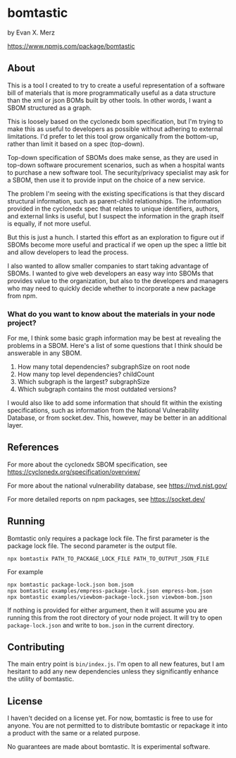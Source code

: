 # bomtastic

by Evan X. Merz

https://www.npmjs.com/package/bomtastic

## About

This is a tool I created to try to create a useful representation
of a software bill of materials that is more programmatically
useful as a data structure than the xml or json BOMs built by other
tools. In other words, I want a SBOM structured as a graph.

This is loosely based on the cyclonedx bom specification, but I'm
trying to make this as useful to developers as possible without
adhering to external limitations. I'd prefer to let this tool grow 
organically from the bottom-up, rather than limit it based on a 
spec (top-down).

Top-down specification of SBOMs does make sense, as they 
are used in top-down software procurement scenarios, such as when
a hospital wants to purchase a new software tool. The security/privacy 
specialist may ask for a SBOM, then use it to provide input on the choice
of a new service.

The problem I'm seeing with the existing specifications is that
they discard structural information, such as parent-child
relationships. The information provided in the cyclonedx spec that relates to
unique identifiers, authors, and external links is useful,
but I suspect the information in the graph itself is equally,
if not more useful.

But this is just a hunch. I started this effort as an exploration
to figure out if SBOMs become more useful and practical if
we open up the spec a little bit and allow developers to lead the
process.

I also wanted to allow smaller companies to start taking advantage
of SBOMs. I wanted to give web developers an easy way into SBOMs
that provides value to the organization, but also to
the developers and managers who may need to quickly decide
whether to incorporate a new package from npm.

### What do you want to know about the materials in your node project?

For me, I think some basic graph information may be best at
revealing the problems in a SBOM. Here's a list of some 
questions that I think should be answerable in any SBOM.

1. How many total dependencies? subgraphSize on root node
1. How many top level dependencies? childCount
1. Which subgraph is the largest? subgraphSize
1. Which subgraph contains the most outdated versions?

I would also like to add some information that should
fit within the existing specifications, such as information from
the National Vulnerability Database, or from socket.dev.
This, however, may be better in an additional layer.

## References

For more about the cyclonedx SBOM specification,
see https://cyclonedx.org/specification/overview/

For more about the national vulnerability database,
see https://nvd.nist.gov/

For more detailed reports on npm packages,
see https://socket.dev/

## Running

Bomtastic only requires a package lock file. The first parameter
is the package lock file. The second parameter is the output file.

```
npx bomtastix PATH_TO_PACKAGE_LOCK_FILE PATH_TO_OUTPUT_JSON_FILE
```

For example

```
npx bomtastic package-lock.json bom.jsom
npx bomtastic examples/empress-package-lock.json empress-bom.json
npx bomtastic examples/viewbom-package-lock.json viewbom-bom.json
```

If nothing is provided for either argument, then it will assume
you are running this from the root directory of your node project.
It will try to open `package-lock.json` and write to `bom.json` in the
current directory.

## Contributing

The main entry point is `bin/index.js`. I'm open to all new features,
but I am hesitant to add any new dependencies unless they significantly
enhance the utility of bomtastic.

## License

I haven't decided on a license yet. For now, bomtastic is free to
use for anyone. You are not permitted to to distribute
bomtastic or repackage it into a product with the same or a related purpose.

No guarantees are made about bomtastic. It is experimental software.